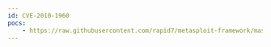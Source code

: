 ```yaml
---
id: CVE-2010-1960
pocs:
    - https://raw.githubusercontent.com/rapid7/metasploit-framework/master/modules/exploits/windows/http/hp_nnm_ovwebsnmpsrv_uro.rb
---
```

